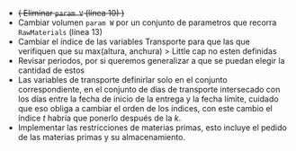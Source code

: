 - ~~( Eliminar ```param V``` (línea 10) )~~
- Cambiar volumen ```param W``` por un conjunto de parametros que recorra ```RawMaterials``` (línea 13)
- Cambiar el índice de las variables Transporte para que las que verifiquen que su max(altura, anchura) > Little cap no esten definidas
- Revisar periodos, por si queremos generalizar a que se puedan elegir la cantidad de estos
- Las variables de transporte definirlar solo en el conjunto correspondiente, en el conjunto de dias de transporte intersecado con los días entre la fecha de inicio de la entrega y la fecha límite, cuidado que eso obliga a cambiar el orden de los índices, con este cambio el índice $t$ habría que ponerlo después de la $k$.
- Implementar las restricciones de materias primas, esto incluye el pedido de las materias primas y su almacenamiento.
